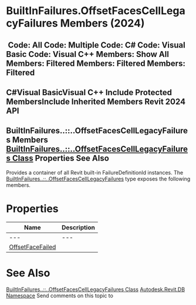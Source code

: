 # BuiltInFailures.OffsetFacesCellLegacyFailures Members (2024)

﻿
 Code: All Code: Multiple Code: C# Code: Visual Basic Code: Visual C++  Members: Show All Members: Filtered Members: Filtered Members: Filtered   
---  
C#Visual BasicVisual C++
Include Protected MembersInclude Inherited Members
Revit 2024 API  
---  
BuiltInFailures..::..OffsetFacesCellLegacyFailures Members  
[BuiltInFailures..::..OffsetFacesCellLegacyFailures Class](881fb3b1-cb5a-29a1-122e-489826d7f79e.md "BuiltInFailures.OffsetFacesCellLegacyFailures Class") Properties See Also  
---  
Provides a container of all Revit built-in FailureDefinitionId instances.
The [BuiltInFailures..::..OffsetFacesCellLegacyFailures](881fb3b1-cb5a-29a1-122e-489826d7f79e.md "BuiltInFailures.OffsetFacesCellLegacyFailures Class") type exposes the following members.
# Properties
| Name | Description |
| --- | --- |
| --- | --- | --- |
| [OffsetFaceFailed](66953391-f5cc-1ed8-aca8-15c1f2147b8d.md "OffsetFaceFailed Property") |

# See Also
[BuiltInFailures..::..OffsetFacesCellLegacyFailures Class](881fb3b1-cb5a-29a1-122e-489826d7f79e.md "BuiltInFailures.OffsetFacesCellLegacyFailures Class")
[Autodesk.Revit.DB Namespace](87546ba7-461b-c646-cbb1-2cb8f5bff8b2.md "Autodesk.Revit.DB Namespace")
Send comments on this topic to 